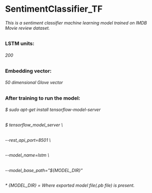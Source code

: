 # SentimentClassifier_TF

###### This is a sentiment classifier machine learning model trained on IMDB Movie review dataset.
### LSTM units: 
###### 200 
### Embedding vector:
###### 50 dimensional Glove vector
### After training to run the model:
###### $ sudo apt-get install tensorflow-model-server
###### $ tensorflow_model_server \
######  --rest_api_port=8501 \
######  --model_name=lstm \
######  --model_base_path="${MODEL_DIR}" 

###### * {MODEL_DIR} = Where exported model file(.pb file) is present.

